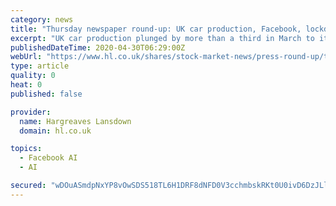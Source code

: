 ```yaml
---
category: news
title: "Thursday newspaper round-up: UK car production, Facebook, lockdown exit strategy"
excerpt: "UK car production plunged by more than a third in March to its lowest since 2009 as the coronavirus pandemic forced factories to close in an unprecedented crisis for the industry. Just 78,767 vehicles left factory gates in the month,"
publishedDateTime: 2020-04-30T06:29:00Z
webUrl: "https://www.hl.co.uk/shares/stock-market-news/press-round-up/thursday-newspaper-round-up-uk-car-production,-facebook,-lockdown-exit-strategy"
type: article
quality: 0
heat: 0
published: false

provider:
  name: Hargreaves Lansdown
  domain: hl.co.uk

topics:
  - Facebook AI
  - AI

secured: "wDOuASmdpNxYP8vOwSDS518TL6H1DRF8dNFD0V3cchmbskRKt0U0ivD6DzJLlEwdEVnitz29D6yLBD71W6pzzkFxCFkXeXrxSqxAAPBFlNLjt23IcuNBTzM+LJzQW0q8m5oL+drNfgLL/RzoAbhqqpv4WFKwOAgDkg0X9QHL13xnH4vAdzbPlkkXo2OAFARjdk/aK8q40pRXQYo7BmLjt0J11y9LScJPoImapQylei/cssGFLtp51PqyN8BdqVM86RvvRQraIFtQ3BQ7K5W12KgOvrQJWcp0c81ree/FwJLZPzfZKOkvPjzKsZf6XEqj;iybcgSiNHYIJLHo5OvclUg=="
---
```


